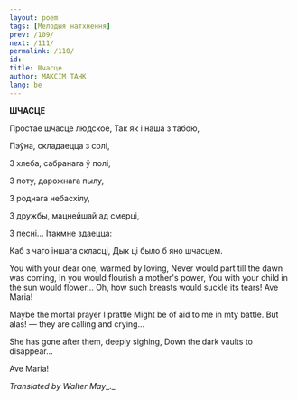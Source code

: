 ```yaml
---
layout: poem
tags: [Мелодыя натхнення]
prev: /109/
next: /111/
permalink: /110/
id: 
title: Шчасце
author: МАКСІМ ТАНК
lang: be
---
```



 
**ШЧАСЦЕ**

Простае шчасце людское, Так як і наша з табою,

Пэўна, складаецца з солі,

3 хлеба, сабранага ў полі,

3 поту, дарожнага пылу,

3 роднага небасхілу,

3 дружбы, мацнейшай ад смерці,

3 песні... Iтакмне здаецца:

Каб з чаго іншага скласці, Дык ці было б яно шчасцем.

You with your dear one, warmed by loving, Never  would part till the dawn was coming, In  you would flourish a mother's power, You with your child in the sun would flower... Oh, how such breasts would suckle its tears! Ave Maria!

Maybe the mortal prayer I prattle Might be of aid to me in mty battle. But alas! — they are calling and crying...

She has gone after them, deeply sighing, Down the dark vaults to disappear...

Ave Maria!

_Translated by Walter May__._

